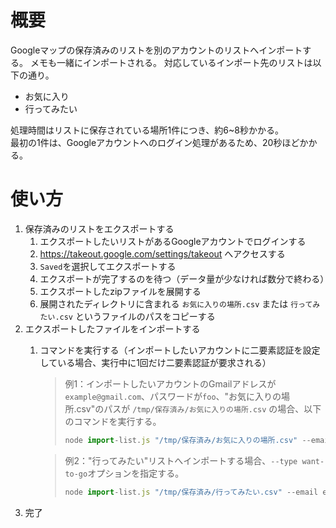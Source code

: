 # 概要
Googleマップの保存済みのリストを別のアカウントのリストへインポートする。
メモも一緒にインポートされる。
対応しているインポート先のリストは以下の通り。
- お気に入り
- 行ってみたい

処理時間はリストに保存されている場所1件につき、約6~8秒かかる。  
最初の1件は、Googleアカウントへのログイン処理があるため、20秒ほどかかる。

# 使い方
1. 保存済みのリストをエクスポートする
   1. エクスポートしたいリストがあるGoogleアカウントでログインする
   2. https://takeout.google.com/settings/takeout へアクセスする
   3. `Saved`を選択してエクスポートする
   4. エクスポートが完了するのを待つ（データ量が少なければ数分で終わる）
   5. エクスポートしたzipファイルを展開する
   6. 展開されたディレクトリに含まれる `お気に入りの場所.csv` または `行ってみたい.csv` というファイルのパスをコピーする
2. エクスポートしたファイルをインポートする
   1. コマンドを実行する（インポートしたいアカウントに二要素認証を設定している場合、実行中に1回だけ二要素認証が要求される）
      > 例1：インポートしたいアカウントのGmailアドレスが`example@gmail.com`、パスワードが`foo`、"お気に入りの場所.csv"のパスが `/tmp/保存済み/お気に入りの場所.csv` の場合、以下のコマンドを実行する。
      > ```javascript
      > node import-list.js "/tmp/保存済み/お気に入りの場所.csv" --email example@gmail.com --pass foo
      > ```

      > 例2："行ってみたい"リストへインポートする場合、`--type want-to-go`オプションを指定する。
      > ```javascript
      > node import-list.js "/tmp/保存済み/行ってみたい.csv" --email example@gmail.com --pass foo --type want-to-go
      > ```
3. 完了
